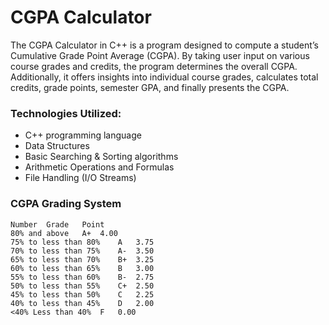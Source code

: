 # CGPA Calculator

The CGPA Calculator in C++ is a program designed to compute a student’s Cumulative Grade Point Average (CGPA). By taking user input on various course grades and credits, the program determines the overall CGPA. Additionally, it offers insights into individual course grades, calculates total credits, grade points, semester GPA, and finally presents the CGPA.

### Technologies Utilized:

- C++ programming language
- Data Structures
- Basic Searching & Sorting algorithms
- Arithmetic Operations and Formulas
- File Handling (I/O Streams)


### CGPA Grading System

	Number 	Grade 	Point
	80% and above 	A+ 	4.00
	75% to less than 80% 	A 	3.75
	70% to less than 75% 	A- 	3.50
	65% to less than 70% 	B+ 	3.25
	60% to less than 65% 	B 	3.00
	55% to less than 60% 	B- 	2.75
	50% to less than 55% 	C+ 	2.50
	45% to less than 50% 	C 	2.25
	40% to less than 45% 	D 	2.00
	<40% Less than 40% 	F 	0.00